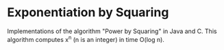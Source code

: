 <h1>Exponentiation by Squaring</h1>
<p>Implementations of the algorithm "Power by Squaring" in Java and C. This algorithm computes x<sup>n</sup> (n is an integer) in time O(log n).</p>

